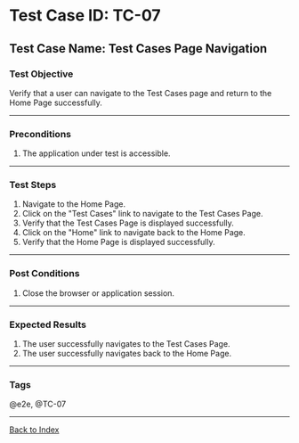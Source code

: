 # Test Case ID: TC-07

## Test Case Name: Test Cases Page Navigation

### Test Objective

Verify that a user can navigate to the Test Cases page and return to the Home Page successfully.

---

### Preconditions

1. The application under test is accessible.

---

### Test Steps

1. Navigate to the Home Page.
2. Click on the "Test Cases" link to navigate to the Test Cases Page.
3. Verify that the Test Cases Page is displayed successfully.
4. Click on the "Home" link to navigate back to the Home Page.
5. Verify that the Home Page is displayed successfully.

---

### Post Conditions

1. Close the browser or application session.

---

### Expected Results

1. The user successfully navigates to the Test Cases Page.
2. The user successfully navigates back to the Home Page.

---

### Tags

@e2e, @TC-07

---

[Back to Index](test-case-index.md)
